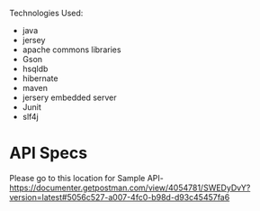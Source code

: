 Technologies Used:
- java
- jersey 
- apache commons libraries
- Gson
- hsqldb
- hibernate
- maven
- jersery embedded server
- Junit
- slf4j

# API Specs
Please go to this location for Sample API-
https://documenter.getpostman.com/view/4054781/SWEDyDvY?version=latest#5056c527-a007-4fc0-b98d-d93c45457fa6

